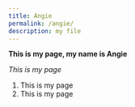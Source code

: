 ```yaml
---
title: Angie
permalink: /angie/
description: my file
---
```

**This is my page, my name is Angie**

*This is my page*

1. This is my page
2. This is my page





